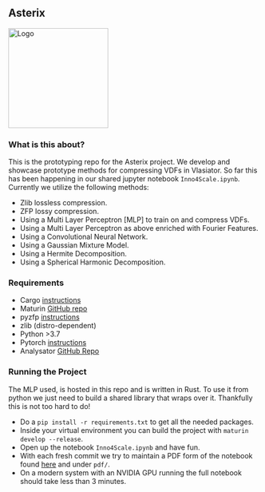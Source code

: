 ## Asterix 
<img src="images/logo.png" alt="Logo" width="200">     

### What is this about?   
This is the prototyping repo for the Asterix project. We develop and showcase prototype methods for compressing VDFs in Vlasiator.
So far this has been happening in our shared jupyter notebook ```Inno4Scale.ipynb```.     
Currently we utilize the following methods:
+ Zlib lossless compression.
+ ZFP lossy compression.
+ Using a Multi Layer Perceptron [MLP] to train on and compress VDFs.
+ Using a Multi Layer Perceptron as above enriched with Fourier Features.
+ Using a Convolutional Neural Network.
+ Using a Gaussian Mixture Model.
+ Using a Hermite Decomposition.
+ Using a Spherical Harmonic Decomposition.

### Requirements
+ Cargo [instructions](https://doc.rust-lang.org/cargo/getting-started/installation.html)   
+ Maturin [GitHub repo](https://github.com/PyO3/maturin)   
+ pyzfp [instructions](https://pypi.org/project/pyzfp/)   
+ zlib (distro-dependent)   
+ Python >3.7   
+ Pytorch [instructions](https://pytorch.org/get-started/locally/#linux-installation)
+ Analysator [GitHub Repo](https://github.com/fmihpc/analysator)    

### Running the Project
The MLP used, is hosted in this repo and is written in Rust. To use it from python we just need to build a shared library that wraps over it. Thankfully this is not too hard to do!    
+ Do a ```pip install -r requirements.txt``` to get all the needed packages.    
+ Inside your virtual environment you can build the project with ```maturin develop --release```.      
+ Open up the notebook ```Inno4Scale.ipynb``` and have fun.   
+ With each fresh commit we try to maintain a PDF form of the notebook found [here](pdf/Inno4Scale.pdf) and  under ```pdf/```.
+ On a modern system with an NVIDIA GPU running the full notebook should take less than 3 minutes.   

